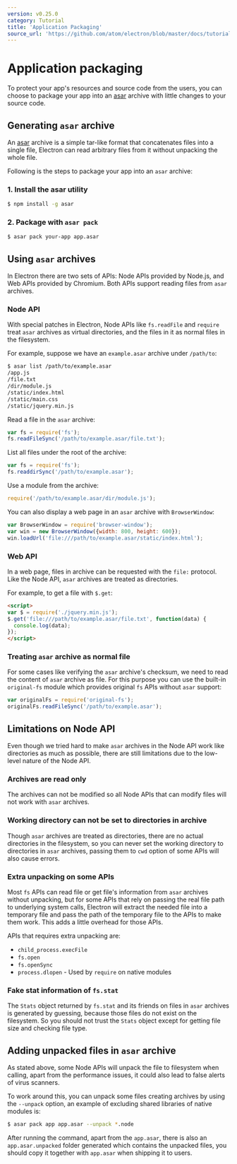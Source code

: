 ```yaml
---
version: v0.25.0
category: Tutorial
title: 'Application Packaging'
source_url: 'https://github.com/atom/electron/blob/master/docs/tutorial/application-packaging.md'
---
```


# Application packaging

To protect your app's resources and source code from the users, you can choose
to package your app into an [asar][asar] archive with little changes to your
source code.

## Generating `asar` archive

An [asar][asar] archive is a simple tar-like format that concatenates files
into a single file, Electron can read arbitrary files from it without unpacking
the whole file.

Following is the steps to package your app into an `asar` archive:

### 1. Install the asar utility

```bash
$ npm install -g asar
```

### 2. Package with `asar pack`

```bash
$ asar pack your-app app.asar
```

## Using `asar` archives

In Electron there are two sets of APIs: Node APIs provided by Node.js, and Web
APIs provided by Chromium. Both APIs support reading files from `asar` archives.

### Node API

With special patches in Electron, Node APIs like `fs.readFile` and `require`
treat `asar` archives as virtual directories, and the files in it as normal
files in the filesystem.

For example, suppose we have an `example.asar` archive under `/path/to`:

```bash
$ asar list /path/to/example.asar
/app.js
/file.txt
/dir/module.js
/static/index.html
/static/main.css
/static/jquery.min.js
```

Read a file in the `asar` archive:

```javascript
var fs = require('fs');
fs.readFileSync('/path/to/example.asar/file.txt');
```

List all files under the root of the archive:

```javascript
var fs = require('fs');
fs.readdirSync('/path/to/example.asar');
```

Use a module from the archive:

```javascript
require('/path/to/example.asar/dir/module.js');
```

You can also display a web page in an `asar` archive with `BrowserWindow`:

```javascript
var BrowserWindow = require('browser-window');
var win = new BrowserWindow({width: 800, height: 600});
win.loadUrl('file:///path/to/example.asar/static/index.html');
```

### Web API

In a web page, files in archive can be requested with the `file:` protocol. Like
the Node API, `asar` archives are treated as directories.

For example, to get a file with `$.get`:

```html
<script>
var $ = require('./jquery.min.js');
$.get('file:///path/to/example.asar/file.txt', function(data) {
  console.log(data);
});
</script>
```

### Treating `asar` archive as normal file

For some cases like verifying the `asar` archive's checksum, we need to read the
content of `asar` archive as file. For this purpose you can use the built-in
`original-fs` module which provides original `fs` APIs without `asar` support:

```javascript
var originalFs = require('original-fs');
originalFs.readFileSync('/path/to/example.asar');
```

## Limitations on Node API

Even though we tried hard to make `asar` archives in the Node API work like
directories as much as possible, there are still limitations due to the
low-level nature of the Node API.

### Archives are read only

The archives can not be modified so all Node APIs that can modify files will not
work with `asar` archives.

### Working directory can not be set to directories in archive

Though `asar` archives are treated as directories, there are no actual
directories in the filesystem, so you can never set the working directory to
directories in `asar` archives, passing them to `cwd` option of some APIs will
also cause errors.

### Extra unpacking on some APIs

Most `fs` APIs can read file or get file's information from `asar` archives
without unpacking, but for some APIs that rely on passing the real file path to
underlying system calls, Electron will extract the needed file into a
temporary file and pass the path of the temporary file to the APIs to make them
work. This adds a little overhead for those APIs.

APIs that requires extra unpacking are:

* `child_process.execFile`
* `fs.open`
* `fs.openSync`
* `process.dlopen` - Used by `require` on native modules

### Fake stat information of `fs.stat`

The `Stats` object returned by `fs.stat` and its friends on files in `asar`
archives is generated by guessing, because those files do not exist on the
filesystem. So you should not trust the `Stats` object except for getting file
size and checking file type.

## Adding unpacked files in `asar` archive

As stated above, some Node APIs will unpack the file to filesystem when
calling, apart from the performance issues, it could also lead to false alerts
of virus scanners.

To work around this, you can unpack some files creating archives by using the
`--unpack` option, an example of excluding shared libraries of native modules
is:

```bash
$ asar pack app app.asar --unpack *.node
```

After running the command, apart from the `app.asar`, there is also an
`app.asar.unpacked` folder generated which contains the unpacked files, you
should copy it together with `app.asar` when shipping it to users.

[asar]: https://github.com/atom/asar
